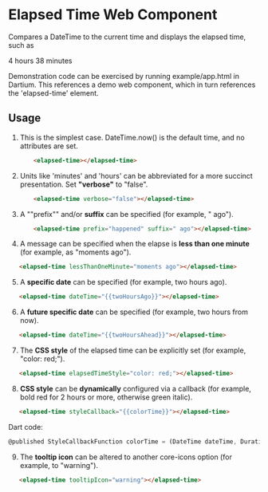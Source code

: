 Elapsed Time Web Component
========

Compares a DateTime to the current time and displays the elapsed time, such as

  4 hours 38 minutes
  
Demonstration code can be exercised by running example/app.html in Dartium. This references a demo web component, which in turn references the 'elapsed-time' element.

Usage
-------

1. This is the simplest case. DateTime.now() is the default time, and no attributes are set.

 ```html
        <elapsed-time></elapsed-time> 
```

2. Units like 'minutes' and 'hours' can be abbreviated for a more succinct presentation. Set **"verbose"** to "false".

 ```html
        <elapsed-time verbose="false"></elapsed-time> 
```

3. A ""prefix"" and/or **suffix** can be specified (for example, " ago").

 ```html
        <elapsed-time prefix="happened" suffix=" ago"></elapsed-time> 
```

4. A message can be specified when the elapse is **less than one minute** (for example, as "moments ago").

 ```html
    <elapsed-time lessThanOneMinute="moments ago"></elapsed-time> 
 ```

5. A **specific date** can be specified (for example, two hours ago).

 ```html
    <elapsed-time dateTime="{{twoHoursAgo}}"></elapsed-time> 
 ```

6. A **future specific date** can be specified (for example, two hours from now).

 ```html
    <elapsed-time dateTime="{{twoHoursAhead}}"></elapsed-time> 
 ```
7. The **CSS style** of the elapsed time can be explicitly set (for example, "color: red;").

 ```html
    <elapsed-time elapsedTimeStyle="color: red;"></elapsed-time> 
 ```

8. **CSS style** can be **dynamically** configured via a callback (for example, bold red for 2 hours or more, otherwise green italic).

 ```html
    <elapsed-time styleCallback="{{colorTime}}"></elapsed-time> 
 ```

   Dart code:

 ```dart
@published StyleCallbackFunction colorTime = (DateTime dateTime, Duration duration) => duration.inMinutes >= 2 ? "color: red; font-weight: bold" : "color: green; font-style: italic";  
 ```
9. The **tooltip icon** can be altered to another core-icons option (for example, to "warning").

 ```html
    <elapsed-time tooltipIcon="warning"></elapsed-time> 
 ```
